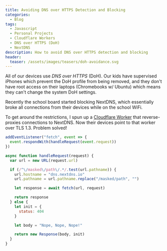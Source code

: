 ```yaml
---
title: Avoiding DNS over HTTPS Detection and Blocking
categories:
  - Blog
tags:
  - Javascript
  - Personal Projects
  - Cloudflare Workers
  - DNS over HTTPS (DoH)
  - NextDNS
description: How to avoid DNS over HTTPS detection and blocking
header:
  teaser: /assets/images/teasers/doh-avoidance.svg
---
```


All of our devices use _DNS over HTTPS_ (DoH). Our kids have supervised iPhones which prevent the DoH profile from being removed, and they don't have root access on their laptops (Chromebooks w/ Ubuntu) which means they can't change the system DoH settings.

Recently the school board started blocking NextDNS, which essentially broke all connections from their devices while on the school WiFi.

To get around the restrictions, I spun up a [Cloudflare Worker](https://workers.cloudflare.com) that reverse-proxies connections to NextDNS. Now their devices point to that worker over TLS 1.3. Problem solved!

```javascript
addEventListener("fetch", event => {
  event.respondWith(handleRequest(event.request))
})

async function handleRequest(request) {
  var url = new URL(request.url)

  if (/^\/masked\/path\/.*/.test(url.pathname)) {
    url.hostname = "dns.nextdns.io"
    url.pathname = url.pathname.replace("/masked/path", "")

    let response = await fetch(url, request)

    return response
  } else {
    let init = {
      status: 404
    }

    let body = "Nope, Nope, Nope!"

    return new Response(body, init)
  }
}
```
